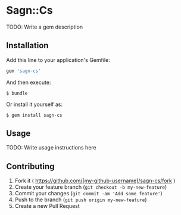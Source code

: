 # Sagn::Cs

TODO: Write a gem description

## Installation

Add this line to your application's Gemfile:

```ruby
gem 'sagn-cs'
```

And then execute:

    $ bundle

Or install it yourself as:

    $ gem install sagn-cs

## Usage

TODO: Write usage instructions here

## Contributing

1. Fork it ( https://github.com/[my-github-username]/sagn-cs/fork )
2. Create your feature branch (`git checkout -b my-new-feature`)
3. Commit your changes (`git commit -am 'Add some feature'`)
4. Push to the branch (`git push origin my-new-feature`)
5. Create a new Pull Request
